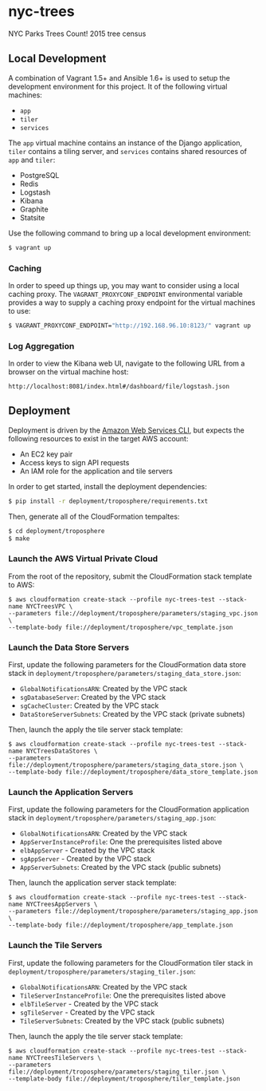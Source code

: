 nyc-trees
=========

NYC Parks Trees Count! 2015 tree census

## Local Development

A combination of Vagrant 1.5+ and Ansible 1.6+ is used to setup the development environment for this project. It of the following virtual machines:

- `app`
- `tiler`
- `services`

The `app` virtual machine contains an instance of the Django application, `tiler` contains a tiling server, and `services` contains shared resources of `app` and `tiler`:

- PostgreSQL
- Redis
- Logstash
- Kibana
- Graphite
- Statsite

Use the following command to bring up a local development environment:

```bash
$ vagrant up
```

### Caching

In order to speed up things up, you may want to consider using a local caching proxy. The `VAGRANT_PROXYCONF_ENDPOINT` environmental variable provides a way to supply a caching proxy endpoint for the virtual machines to use:

```bash
$ VAGRANT_PROXYCONF_ENDPOINT="http://192.168.96.10:8123/" vagrant up
```

### Log Aggregation

In order to view the Kibana web UI, navigate to the following URL from a browser on the virtual machine host:

```
http://localhost:8081/index.html#/dashboard/file/logstash.json
```

## Deployment

Deployment is driven by the [Amazon Web Services CLI](http://aws.amazon.com/cli/), but expects the following resources to exist in the target AWS account:

- An EC2 key pair
- Access keys to sign API requests
- An IAM role for the application and tile servers

In order to get started, install the deployment dependencies:

```bash
$ pip install -r deployment/troposphere/requirements.txt
```

Then, generate all of the CloudFormation tempaltes:

```bash
$ cd deployment/troposphere
$ make
```

### Launch the AWS Virtual Private Cloud

From the root of the repository, submit the CloudFormation stack template to AWS:

```
$ aws cloudformation create-stack --profile nyc-trees-test --stack-name NYCTreesVPC \
--parameters file://deployment/troposphere/parameters/staging_vpc.json \
--template-body file://deployment/troposphere/vpc_template.json
```

### Launch the Data Store Servers

First, update the following parameters for the CloudFormation data store stack in `deployment/troposphere/parameters/staging_data_store.json`:

- `GlobalNotificationsARN`: Created by the VPC stack
- `sgDatabaseServer`: Created by the VPC stack
- `sgCacheCluster`: Created by the VPC stack
- `DataStoreServerSubnets`: Created by the VPC stack (private subnets)

Then, launch the apply the tile server stack template:

```
$ aws cloudformation create-stack --profile nyc-trees-test --stack-name NYCTreesDataStores \
--parameters file://deployment/troposphere/parameters/staging_data_store.json \
--template-body file://deployment/troposphere/data_store_template.json
```

### Launch the Application Servers

First, update the following parameters for the CloudFormation application stack in `deployment/troposphere/parameters/staging_app.json`:

- `GlobalNotificationsARN`: Created by the VPC stack
- `AppServerInstanceProfile`: One the prerequisites listed above
- `elbAppServer` - Created by the VPC stack
- `sgAppServer` - Created by the VPC stack
- `AppServerSubnets`: Created by the VPC stack (public subnets)

Then, launch the application server stack template:

```
$ aws cloudformation create-stack --profile nyc-trees-test --stack-name NYCTreesAppServers \
--parameters file://deployment/troposphere/parameters/staging_app.json \
--template-body file://deployment/troposphere/app_template.json
```

### Launch the Tile Servers

First, update the following parameters for the CloudFormation tiler stack in `deployment/troposphere/parameters/staging_tiler.json`:

- `GlobalNotificationsARN`: Created by the VPC stack
- `TileServerInstanceProfile`: One the prerequisites listed above
- `elbTileServer` - Created by the VPC stack
- `sgTileServer` - Created by the VPC stack
- `TileServerSubnets`: Created by the VPC stack (public subnets)

Then, launch the apply the tile server stack template:

```
$ aws cloudformation create-stack --profile nyc-trees-test --stack-name NYCTreesTileServers \
--parameters file://deployment/troposphere/parameters/staging_tiler.json \
--template-body file://deployment/troposphere/tiler_template.json
```
